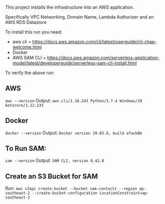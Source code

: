 This project installs the infrastructure into an AWS application.

Specifically VPC Networking, Domain Name, Lambda Authorizer and an AWS RDS Datastore

To install this run you need:

- aws cli = https://docs.aws.amazon.com/cli/latest/userguide/cli-chap-welcome.html
- Docker
- AWS SAM CLI = https://docs.aws.amazon.com/serverless-application-model/latest/developerguide/serverless-sam-cli-install.html

To verify the above run:

## AWS

`aws --version`
Output:
`aws-cli/1.16.243 Python/3.7.4 Windows/10 botocore/1.12.233`

## Docker

`docker --version`
Output:
`Docker version 19.03.8, build afacb8b`

## To Run SAM:

`sam --version`
Output:
`SAM CLI, version 0.42.0`

## Create an S3 Bucket for SAM

Run:
`aws s3api create-bucket --bucket sam-contactz --region ap-southeast-2 --create-bucket-configuration LocationConstraint=ap-southeast-2`
